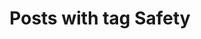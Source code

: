 ---
layout: tag
title: Posts with tag Safety
summary: posts with tag Safety
tag: safety
permalink: /tags/safety/
sitemap: false
---